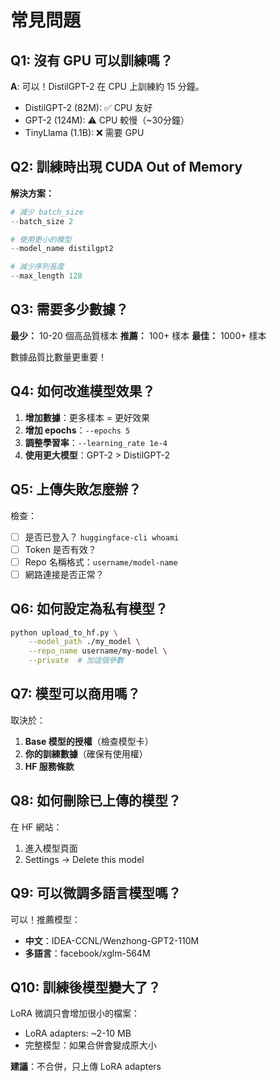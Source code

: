 # 常見問題

## Q1: 沒有 GPU 可以訓練嗎？

**A**: 可以！DistilGPT-2 在 CPU 上訓練約 15 分鐘。
- DistilGPT-2 (82M): ✅ CPU 友好
- GPT-2 (124M): ⚠️ CPU 較慢（~30分鐘）
- TinyLlama (1.1B): ❌ 需要 GPU

## Q2: 訓練時出現 CUDA Out of Memory

**解決方案：**
```python
# 減少 batch_size
--batch_size 2

# 使用更小的模型
--model_name distilgpt2

# 減少序列長度
--max_length 128
```

## Q3: 需要多少數據？

**最少：** 10-20 個高品質樣本
**推薦：** 100+ 樣本
**最佳：** 1000+ 樣本

數據品質比數量更重要！

## Q4: 如何改進模型效果？

1. **增加數據**：更多樣本 = 更好效果
2. **增加 epochs**：`--epochs 5`
3. **調整學習率**：`--learning_rate 1e-4`
4. **使用更大模型**：GPT-2 > DistilGPT-2

## Q5: 上傳失敗怎麼辦？

檢查：
- [ ] 是否已登入？ `huggingface-cli whoami`
- [ ] Token 是否有效？
- [ ] Repo 名稱格式：`username/model-name`
- [ ] 網路連接是否正常？

## Q6: 如何設定為私有模型？

```bash
python upload_to_hf.py \
    --model_path ./my_model \
    --repo_name username/my-model \
    --private  # 加這個參數
```

## Q7: 模型可以商用嗎？

取決於：
1. **Base 模型的授權**（檢查模型卡）
2. **你的訓練數據**（確保有使用權）
3. **HF 服務條款**

## Q8: 如何刪除已上傳的模型？

在 HF 網站：
1. 進入模型頁面
2. Settings → Delete this model

## Q9: 可以微調多語言模型嗎？

可以！推薦模型：
- **中文**：IDEA-CCNL/Wenzhong-GPT2-110M
- **多語言**：facebook/xglm-564M

## Q10: 訓練後模型變大了？

LoRA 微調只會增加很小的檔案：
- LoRA adapters: ~2-10 MB
- 完整模型：如果合併會變成原大小

**建議**：不合併，只上傳 LoRA adapters
